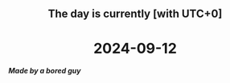<h2 align=center>The day is currently [with UTC+0]</h2>
<h1 align=center><!--TIME BEGIN-->2024-09-12<!--TIME END--></h1>
<h5>Made by a bored guy</h5>
